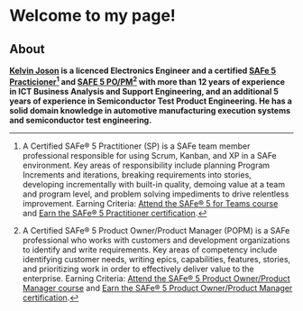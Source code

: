 # Welcome to my page!

## About

__[Kelvin Joson](https://kelvinjoson.com) is a licenced Electronics Engineer and a certified [SAFe 5 Practicioner](https://www.credly.com/badges/d0120e50-9aac-4cbc-b8c0-63a069833335/public_url)[^1] and  [SAFE 5 PO/PM](https://www.credly.com/badges/61ebfc48-6b69-4a6e-a12b-acf5aa492f06/public_url)[^2] with more than 12 years of experience in ICT Business Analysis and Support Engineering, and an additional 5 years of experience in Semiconductor Test Product Engineering. He has a solid domain knowledge in automotive manufacturing execution systems and semiconductor test engineering.__

[^1]: A Certified SAFe® 5 Practitioner (SP) is a SAFe team member professional responsible for using Scrum, Kanban, and XP in a SAFe environment. Key areas of responsibility include planning Program Increments and iterations, breaking requirements into stories, developing incrementally with built-in quality, demoing value at a team and program level, and problem solving impediments to drive relentless improvement. Earning Criteria: [Attend the SAFe® 5 for Teams course](https://www.scaledagile.com/certification/courses/safe-for-teams/) and [Earn the SAFe® 5 Practitioner certification](https://www.scaledagile.com/certification-and-exam-information-sp/).

[^2]: A Certified SAFe® 5 Product Owner/Product Manager (POPM) is a SAFe professional who works with customers and development organizations to identify and write requirements. Key areas of competency include identifying customer needs, writing epics, capabilities, features, stories, and prioritizing work in order to effectively deliver value to the enterprise. Earning Criteria: [Attend the SAFe® 5 Product Owner/Product Manager course](http://www.scaledagile.com/popm/) and [Earn the SAFe® 5 Product Owner/Product Manager certification](https://www.scaledagile.com/certification-and-exam-information-popm/).